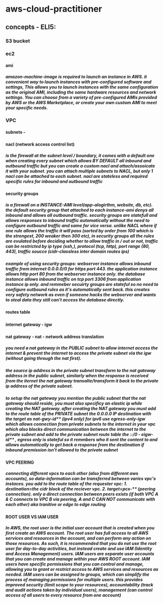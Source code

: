 # aws-cloud-practitioner
## concepts - ELI5:

### S3 bucket

### ec2 
#### ami
##### amazon-machine-image is required to launch an instance in AWS. it convenient way to launch instances with pre-configured software and settings, This allows you to launch instances with the same configuration as the original AMI, including the same hardware resources and network settings. You can choose from a variety of pre-configured AMIs provided by AWS or the AWS Marketplace, or create your own custom AMI to meet your specific needs.


### VPC
#### subnets - 
#####
#### nacl (network access control list)
##### is the firewall at the subnet level / boundary, it comes with a default one when creating every subnet which allows BY DEFAULT all inbound and outbound traffic but you can create a custom nacl and attach/assoicate it with your subnet. you can attach multiple subnets to NACL, but only 1 nacl can be attached to each subnet. nacl are stateless and required specific rules for inbound and outbound traffic
#### security groups
##### is a firewall on a INSTANCE-AMI level(app-alogirthm, website, db, etc). the default security group that attached to each instance-ami denys all inbound and allows all outbound traffic. security groups are statefull and allows responses to inbound traffic automatically without the need to configure outbound traffic and same for vice versa. unlike NACL where if one rule allows the traffic it will pass (sorted by order from 100 which is the strongest, 200 weaker then 300 etc), in security groups all the rules are evulated before deciding whether to allow traffic in / out or not, traffic can be restricted by ip type (ssh,), protocol (tcp, http), port range (80, 443), traffic soucce (cidr-classless inter domain routes ips)
##### example of using security groups: webserver instance allows inbound traffic from internet 0.0.0.0/0 for https port 443. the application instance allows http port 80 from the webserver instance only. the database instance allows inbound traffic on tcp port 3306 from application instance ip only. and remmeber secuirty groups are stateful so no need to configure outbound rules as it's automatically sent back. this creates very safety network as even if someone hacks the webserver and wants to steal data they still can't access the database directly.
#### routes table
#####
#### internet gateway - igw
#####
#### nat gateway - nat - network address translation
##### you need a nat gateway in the PUBLIC subnet to allow internet access the internet & prevent the internet to access the private subnet via the igw (without going through the nat first).
##### the source ip address in the private subnet transform to the nat gateway address in the public subnet, similarly when the response is received from the iternet the nat gateway transalte/transform it back to the private ip address of the private subnet.
##### to setup the nat gateway you mention the public subnet that the nat gateway should reside, you must also specificy an elastic ip while creating the NAT gateway. after creating the NAT gateway you must add to the route table of the PRIVATE subnet the 0.0.0.0 IP destination with the target as nat-gwy-id** (ipv4 only) for ipv6 use egress-only-igw which allows connection from private subnets to the internet in your vpc which also blocks direct communication between the internet to the private subnet and add to the private subnet route table the ::/0 - eigw-id** , egress only is stateful so it remmbers who it sent the content to and allows automatically to get back a response from the destination if inbound premission isn't allowed to the private subnet
#### VPC PEERING
##### connecting different vpcs to each other (also from different aws accounts), so data-information can be transferred between varies vpc's instaces. you add to the route table of the requester vpc: 1. destination=the cidr block of the reciever vpc. 2. target=pcx-** (peering connection). only a direct connection between peers exists (if both VPC A & C connects to VPC B via peering, A and C CAN NOT communicate with each other) aka tranitive or edge to edge routing 
#### ROOT USER VS IAM USER
##### In AWS, the root user is the initial user account that is created when you first create an AWS account. The root user has full access to all AWS services and resources in the account, and can perform any action on those resources. As such, it is recommended that you do not use the root user for day-to-day activities, but instead create and use IAM (Identity and Access Management) users. IAM users are separate user accounts that you can create and manage within your AWS ROOT account. IAM users have specific permissions that you can control and manage, allowing you to grant or restrict access to AWS services and resources as needed. IAM users can be assigned to groups, which can simplify the process of managing permissions for multiple users. this provides improved security (limit scope to your resources), accountability (track and audit actions taken by individual users), management (can control access of all users to every resource from one account)